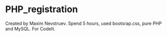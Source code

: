 # PHP_registration
Created by Maxim Nevstruev.
Spend 5 hours, used bootsrap.css, pure PHP and MySQL.
For CodeIt.
